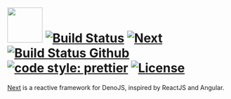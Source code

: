 # [<img src="https://user-images.githubusercontent.com/42474938/83287992-06016d80-a1b9-11ea-8757-f4dee0e1d0df.png" width="80" />](https://next.mtwzim.now.sh) [![Build Status](https://travis-ci.com/mtwzim/next.svg?branch=master)](https://travis-ci.com/mtwzim/next) [![Next](https://circleci.com/gh/mtwzim/next.svg?style=svg)](https://circleci.com/gh/mtwzim/next.svg?style=svg) [![Build Status Github](https://github.com/mtwzim/next/workflows/CI/badge.svg)](https://github.com/mtwzim/next/actions) [![code style: prettier](https://img.shields.io/badge/code_style-prettier-ff69b4.svg?style=flat)](https://github.com/prettier/prettier) [![License](https://img.shields.io/github/license/mtwzim/next)](https://github.com/mtwzim/next/blob/master/LICENSE)

[Next](https://next.mtwzim.now.sh) is a reactive framework for DenoJS, inspired by ReactJS and Angular.
